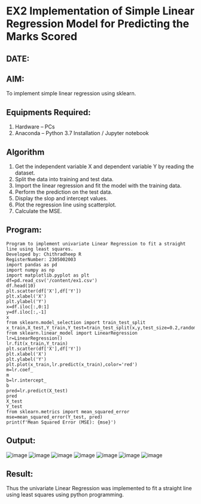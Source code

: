 # EX2 Implementation of Simple Linear Regression Model for Predicting the Marks Scored
## DATE:
## AIM:
To implement simple linear regression using sklearn.

## Equipments Required:
1. Hardware – PCs
2. Anaconda – Python 3.7 Installation / Jupyter notebook

## Algorithm
1. Get the independent variable X and dependent variable Y by reading the dataset.
2. Split the data into training and test data.
3. Import the linear regression and fit the model with the training data.
4. Perform the prediction on the test data.
5. Display the slop and intercept values.
6. Plot the regression line using scatterplot.
7. Calculate the MSE.

## Program:
```
Program to implement univariate Linear Regression to fit a straight line using least squares.
Developed by: Chithradheep R
RegisterNumber: 2305002003
import pandas as pd
import numpy as np
import matplotlib.pyplot as plt
df=pd.read_csv('/content/ex1.csv')
df.head(10)
plt.scatter(df['X'],df['Y'])
plt.xlabel('X')
plt.ylabel('Y')
x=df.iloc[:,0:1]
y=df.iloc[:,-1]
x
from sklearn.model_selection import train_test_split
x_train,X_test,Y_train,Y_test=train_test_split(x,y,test_size=0.2,random_state=0)
from sklearn.linear_model import LinearRegression
lr=LinearRegression()
lr.fit(x_train,Y_train)
plt.scatter(df['X'],df['Y'])
plt.xlabel('X')
plt.ylabel('Y')
plt.plot(x_train,lr.predict(x_train),color='red')
m=lr.coef_
m
b=lr.intercept_
b
pred=lr.predict(X_test)
pred
X_test
Y_test
from sklearn.metrics import mean_squared_error
mse=mean_squared_error(Y_test, pred)
print(f'Mean Squared Error (MSE): {mse}')

```

## Output:

![image](https://github.com/user-attachments/assets/addcb517-4910-4041-995c-14d9f44a64e5)
![image](https://github.com/user-attachments/assets/a024ce6b-0b4d-442c-8165-c999079c3c77)
![image](https://github.com/user-attachments/assets/0defcb46-f4a7-4437-91d7-8cbdc1605ebd)
![image](https://github.com/user-attachments/assets/83095545-ac48-4e3d-9a44-bf70d1815d87)
![image](https://github.com/user-attachments/assets/9245895b-5b6b-445c-96d6-f3e1080634f1)
![image](https://github.com/user-attachments/assets/c3315e54-e207-478d-91e1-c2b24492ebbb)
![image](https://github.com/user-attachments/assets/04ee10a0-9a7e-42e8-a58f-1cd8a6c0d256)



## Result:
Thus the univariate Linear Regression was implemented to fit a straight line using least squares using python programming.

